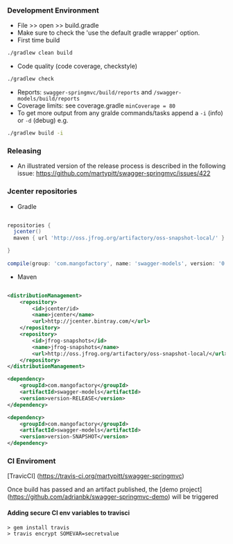 ### Development Environment

- File >> open >> build.gradle
- Make sure to check the 'use the default gradle wrapper' option.
- First time build

```bash
./gradlew clean build

```

- Code quality (code coverage, checkstyle)

```bash
./gradlew check
```
- Reports: `swagger-springmvc/build/reports` and `/swagger-models/build/reports`
- Coverage limits: see coverage.gradle `minCoverage = 80` 
- To get more output from any gralde commands/tasks append a `-i` (info) or `-d` (debug) e.g.
```bash
./gradlew build -i

```

### Releasing
- An illustrated version of the release process is described in the following issue: https://github.com/martypitt/swagger-springmvc/issues/422

### Jcenter repositories

- Gradle
```groovy

repositories {
  jcenter()
  maven { url 'http://oss.jfrog.org/artifactory/oss-snapshot-local/' }

}
 
compile(group: 'com.mangofactory', name: 'swagger-models', version: '0.7.80')

```

- Maven

```xml

<distributionManagement>
    <repository>
        <id>jcenter/id>
        <name>jcenter</name>
        <url>http://jcenter.bintray.com/</url>
    </repository>
    <repository>
        <id>jfrog-snapshots</id>
        <name>jfrog-snapshots</name>
        <url>http://oss.jfrog.org/artifactory/oss-snapshot-local/</url>
    </repository>
</distributionManagement>

<dependency>
    <groupId>com.mangofactory</groupId>
    <artifactId>swagger-models</artifactId>
    <version>version-RELEASE</version>
</dependency>

<dependency>
    <groupId>com.mangofactory</groupId>
    <artifactId>swagger-models</artifactId>
    <version>version-SNAPSHOT</version>
</dependency>

```

### CI Enviroment

[TravicCI] (https://travis-ci.org/martypitt/swagger-springmvc)

Once build has passed and an artifact published, the [demo project] (https://github.com/adrianbk/swagger-springmvc-demo) will be triggered

#### Adding secure CI env variables to travisci
```
> gem install travis
> travis encrypt SOMEVAR=secretvalue

```
